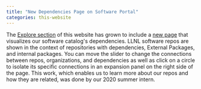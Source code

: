 ```yaml
---
title: "New Dependencies Page on Software Portal"
categories: this-website
---
```


The [Explore section](/explore/) of this website has grown to include a [new page](/explore/dependencies/) that visualizes our software catalog's dependencies. LLNL software repos are shown in the context of repositories with dependencies, External Packages, and internal packages. You can move the slider to change the connections between repos, organizations, and dependencies as well as click on a circle to isolate its specific connections in an expansion panel on the right side of the page. This work, which enables us to learn more about our repos and how they are related, was done by our 2020 summer intern.

